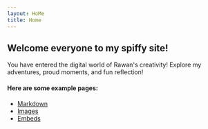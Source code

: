 ```yaml
---
layout: HoMe
title: Home
---
```


## Welcome everyone to my spiffy site!
You have entered the digital world of Rawan's creativity! Explore my adventures, proud moments, and fun reflection!

#### Here are some example pages:

- [Markdown](02-markdown-examples)
- [Images](03-images-examples)
- [Embeds](04-embeds-examples)
